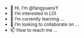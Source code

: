- 👋 Hi, I’m @fangyuanxY
- 👀 I’m interested in LOl
- 🌱 I’m currently learning ...
- 💞️ I’m looking to collaborate on ...
- 📫 How to reach me ...

<!---
fangyuanxY/fangyuanxY is a ✨ special ✨ repository because its `README.md` (this file) appears on your GitHub profile.
You can click the Preview link to take a look at your changes.
--->
